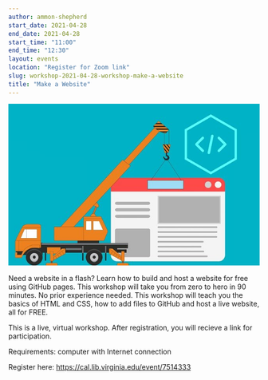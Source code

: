 ```yaml
---
author: ammon-shepherd
start_date: 2021-04-28
end_date: 2021-04-28
start_time: "11:00"
end_time: "12:30"
layout: events
location: "Register for Zoom link"
slug: workshop-2021-04-28-workshop-make-a-website
title: "Make a Website"
---
```


![Make a Website](/assets/post-media/workshops/website.jpg)

Need a website in a flash? Learn how to build and host a website for free using GitHub pages. This workshop will take you from zero to hero in 90 minutes. No prior experience needed. This workshop will teach you the basics of HTML and CSS, how to add files to GitHub and host a live website, all for FREE.

This is a live, virtual workshop. After registration, you will recieve a link for participation. 

Requirements: computer with Internet connection


Register here: [https://cal.lib.virginia.edu/event/7514333 ](https://cal.lib.virginia.edu/event/7514333)
